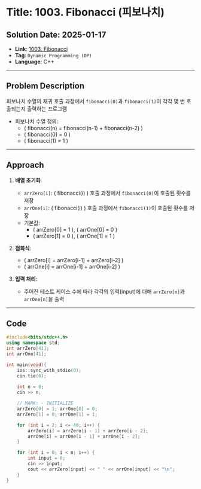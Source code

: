 # Title: 1003. Fibonacci (피보나치)

## Solution Date: 2025-01-17
* **Link**: [1003. Fibonacci](https://www.acmicpc.net/problem/1003)
* **Tag**: `Dynamic Programming (DP)`
* **Language**: C++

---

## Problem Description
피보나치 수열의 재귀 호출 과정에서 `fibonacci(0)`과 `fibonacci(1)`이 각각 몇 번 호출되는지 출력하는 프로그램

- 피보나치 수열 정의:
  - \( fibonacci(n) = fibonacci(n-1) + fibonacci(n-2) \) 
  - \( fibonacci(0) = 0 \)
  - \( fibonacci(1) = 1 \)

---

## Approach

1. **배열 초기화**:
   - `arrZero[i]`: \( fibonacci(i) \) 호출 과정에서 `fibonacci(0)`이 호출된 횟수를 저장
   - `arrOne[i]`: \( fibonacci(i) \) 호출 과정에서 `fibonacci(1)`이 호출된 횟수를 저장
   - 기본값:
     - \( arrZero[0] = 1 \), \( arrOne[0] = 0 \)
     - \( arrZero[1] = 0 \), \( arrOne[1] = 1 \)

2. **점화식**:
   - \( arrZero[i] = arrZero[i-1] + arrZero[i-2] \)
   - \( arrOne[i] = arrOne[i-1] + arrOne[i-2] \)

3. **입력 처리**:
   - 주어진 테스트 케이스 수에 따라 각각의 입력\(input\)에 대해 `arrZero[n]`과 `arrOne[n]`을 출력

---

## Code
```cpp
#include<bits/stdc++.h>
using namespace std;
int arrZero[41];
int arrOne[41];

int main(void){
    ios::sync_with_stdio(0);
    cin.tie(0);
    
    int n = 0;
    cin >> n;

    // MARK: - INITIALIZE
    arrZero[0] = 1; arrOne[0] = 0;
    arrZero[1] = 0; arrOne[1] = 1;

    for (int i = 2; i <= 40; i++) {
        arrZero[i] = arrZero[i - 1] + arrZero[i - 2];
        arrOne[i] = arrOne[i - 1] + arrOne[i - 2];
    }

    for (int i = 0; i < n; i++) {
        int input = 0;
        cin >> input;
        cout << arrZero[input] << " " << arrOne[input] << "\n";
    }
}
```
